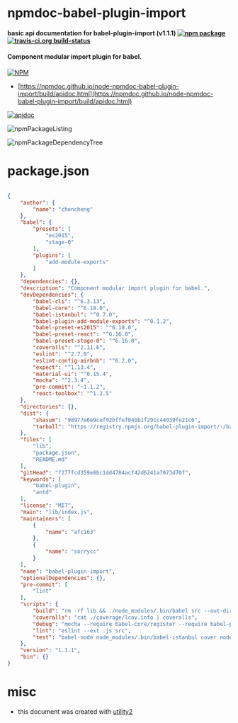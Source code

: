 # npmdoc-babel-plugin-import

#### basic api documentation for  babel-plugin-import (v1.1.1)  [![npm package](https://img.shields.io/npm/v/npmdoc-babel-plugin-import.svg?style=flat-square)](https://www.npmjs.org/package/npmdoc-babel-plugin-import) [![travis-ci.org build-status](https://api.travis-ci.org/npmdoc/node-npmdoc-babel-plugin-import.svg)](https://travis-ci.org/npmdoc/node-npmdoc-babel-plugin-import)

#### Component modular import plugin for babel.

[![NPM](https://nodei.co/npm/babel-plugin-import.png?downloads=true&downloadRank=true&stars=true)](https://www.npmjs.com/package/babel-plugin-import)

- [https://npmdoc.github.io/node-npmdoc-babel-plugin-import/build/apidoc.html](https://npmdoc.github.io/node-npmdoc-babel-plugin-import/build/apidoc.html)

[![apidoc](https://npmdoc.github.io/node-npmdoc-babel-plugin-import/build/screenCapture.buildCi.browser.%252Ftmp%252Fbuild%252Fapidoc.html.png)](https://npmdoc.github.io/node-npmdoc-babel-plugin-import/build/apidoc.html)

![npmPackageListing](https://npmdoc.github.io/node-npmdoc-babel-plugin-import/build/screenCapture.npmPackageListing.svg)

![npmPackageDependencyTree](https://npmdoc.github.io/node-npmdoc-babel-plugin-import/build/screenCapture.npmPackageDependencyTree.svg)



# package.json

```json

{
    "author": {
        "name": "chencheng"
    },
    "babel": {
        "presets": [
            "es2015",
            "stage-0"
        ],
        "plugins": [
            "add-module-exports"
        ]
    },
    "dependencies": {},
    "description": "Component modular import plugin for babel.",
    "devDependencies": {
        "babel-cli": "^6.3.13",
        "babel-core": "^6.18.0",
        "babel-istanbul": "^0.7.0",
        "babel-plugin-add-module-exports": "^0.1.2",
        "babel-preset-es2015": "^6.18.0",
        "babel-preset-react": "^6.16.0",
        "babel-preset-stage-0": "^6.16.0",
        "coveralls": "^2.11.6",
        "eslint": "^2.7.0",
        "eslint-config-airbnb": "^6.2.0",
        "expect": "^1.13.4",
        "material-ui": "^0.15.4",
        "mocha": "^2.3.4",
        "pre-commit": "~1.1.2",
        "react-toolbox": "^1.2.5"
    },
    "directories": {},
    "dist": {
        "shasum": "98977e6e9cef92bffef04bb1f291c44039fe21c6",
        "tarball": "https://registry.npmjs.org/babel-plugin-import/-/babel-plugin-import-1.1.1.tgz"
    },
    "files": [
        "lib",
        "package.json",
        "README.md"
    ],
    "gitHead": "f277fcd359e8bc1dd4784acf42d6241a7073d70f",
    "keywords": [
        "babel-plugin",
        "antd"
    ],
    "license": "MIT",
    "main": "lib/index.js",
    "maintainers": [
        {
            "name": "afc163"
        },
        {
            "name": "sorrycc"
        }
    ],
    "name": "babel-plugin-import",
    "optionalDependencies": {},
    "pre-commit": [
        "lint"
    ],
    "scripts": {
        "build": "rm -rf lib && ./node_modules/.bin/babel src --out-dir lib --ignore __tests__",
        "coveralls": "cat ./coverage/lcov.info | coveralls",
        "debug": "mocha --require babel-core/register --require babel-polyfill --no-timeouts",
        "lint": "eslint --ext .js src",
        "test": "babel-node node_modules/.bin/babel-istanbul cover node_modules/.bin/_mocha --no-timeouts"
    },
    "version": "1.1.1",
    "bin": {}
}
```



# misc
- this document was created with [utility2](https://github.com/kaizhu256/node-utility2)
